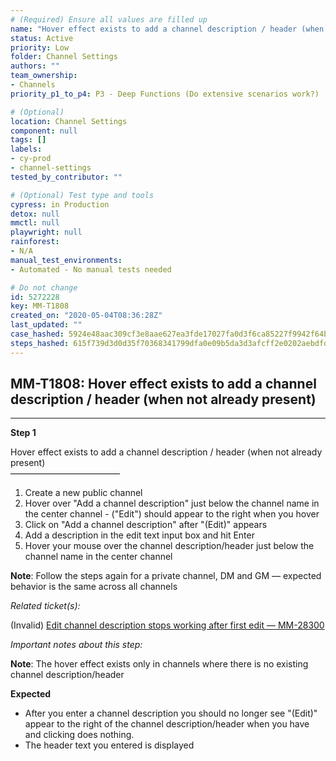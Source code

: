 ```yaml
---
# (Required) Ensure all values are filled up
name: "Hover effect exists to add a channel description / header (when not already present)"
status: Active
priority: Low
folder: Channel Settings
authors: ""
team_ownership: 
- Channels
priority_p1_to_p4: P3 - Deep Functions (Do extensive scenarios work?)

# (Optional)
location: Channel Settings
component: null
tags: []
labels: 
- cy-prod
- channel-settings
tested_by_contributor: ""

# (Optional) Test type and tools
cypress: in Production
detox: null
mmctl: null
playwright: null
rainforest: 
- N/A
manual_test_environments: 
- Automated - No manual tests needed

# Do not change
id: 5272228
key: MM-T1808
created_on: "2020-05-04T08:36:28Z"
last_updated: ""
case_hashed: 5924e48aac309cf3e8aae627ea3fde17027fa0d3f6ca85227f9942f64bbfda0f92071a69e4c832466f346de0e67d0db8
steps_hashed: 615f739d3d0d35f70368341799dfa0e09b5da3d3afcff2e0202aebdfdc0b83104a90a876f23919f78efbd1861b121533
---
```


<!-- (Auto-generated) Based on frontmatter's "key" and "name" -->

## MM-T1808: Hover effect exists to add a channel description / header (when not already present)

---

**Step 1**

Hover effect exists to add a channel description / header (when not already present)\
–––––––––––––––––––––––––

1. Create a new public channel
2. Hover over "Add a channel description" just below the channel name in the center channel - ("Edit") should appear to the right when you hover
3. Click on "Add a channel description" after "(Edit)" appears
4. Add a description in the edit text input box and hit Enter
5. Hover your mouse over the channel description/header just below the channel name in the center channel

**Note**: Follow the steps again for a private channel, DM and GM — expected behavior is the same across all channels

_Related ticket(s):_

(Invalid) [Edit channel description stops working after first edit — MM-28300](https://mattermost.atlassian.net/browse/MM-28300)

_Important notes about this step:_

**Note**: The hover effect exists only in channels where there is no existing channel description/header

**Expected**

- After you enter a channel description you should no longer see "(Edit)" appear to the right of the channel description/header when you have and clicking does nothing.
- The header text you entered is displayed
